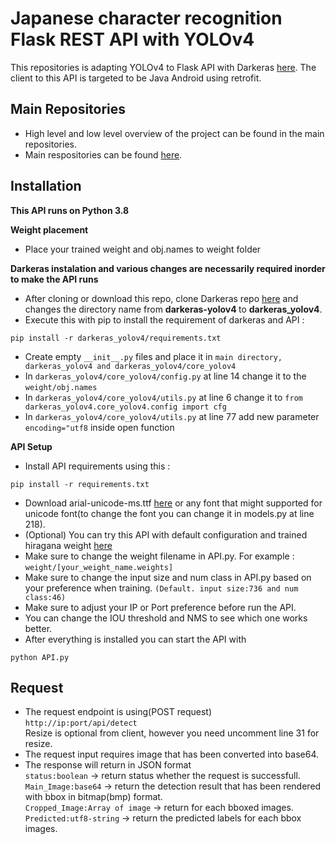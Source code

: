 # Japanese character recognition Flask REST API with YOLOv4
This repositories is adapting YOLOv4 to Flask API with Darkeras [here](https://github.com/tranleanh/darkeras-yolov4).
The client to this API is targeted to be Java Android using retrofit.

## Main Repositories
- High level and low level overview of the project can be found in the main repositories.
- Main respositories can be found [here](https://github.com/Sekigahara/Multilabel-classification-Japanese-character-with-YOLOv4).

## Installation

<b>This API runs on Python 3.8</b>

<b>Weight placement</b>
- Place your trained weight and obj.names to weight folder

<b>Darkeras instalation and various changes are necessarily required inorder to make the API runs</b>
- After cloning or download this repo, clone Darkeras repo [here](https://github.com/tranleanh/darkeras-yolov4) and changes the directory name from <b> darkeras-yolov4 </b> to <b>darkeras_yolov4</b>.
- Execute this with pip to install the requirement of darkeras and API :
```
pip install -r darkeras_yolov4/requirements.txt
``` 
- Create empty ```__init__.py``` files and place it in ```main directory, darkeras_yolov4 and darkeras_yolov4/core_yolov4```
- In ```darkeras_yolov4/core_yolov4/config.py``` at line 14 change it to the ```weight/obj.names```
- In ```darkeras_yolov4/core_yolov4/utils.py``` at line 6 change it to ```from darkeras_yolov4.core_yolov4.config import cfg```
- In ```darkeras_yolov4/core_yolov4/utils.py``` at line 77 add new parameter ```encoding="utf8``` inside open function

<b> API Setup </b>
- Install API requirements using this : 
```
pip install -r requirements.txt
```
- Download arial-unicode-ms.ttf [here](https://github.com/texttechnologylab/DHd2019BoA/blob/master/fonts/Arial%20Unicode%20MS.TTF) or any font that might supported for unicode font(to change the font you can change it in models.py at line 218).
- (Optional) You can try this API with default configuration and trained hiragana weight [here](https://drive.google.com/file/d/1kJ_9nSmBp_qPFG4I6r_fTim40bcVkmuT/view?usp=sharing)
- Make sure to change the weight filename in API.py. For example : ```weight/[your_weight_name.weights]```
- Make sure to change the input size and num class in API.py based on your preference when training. ```(Default. input size:736 and num class:46)```
- Make sure to adjust your IP or Port preference before run the API.
- You can change the IOU threshold and NMS to see which one works better.
- After everything is installed you can start the API with
```
python API.py
```

## Request
- The request endpoint is using(POST request) ```http://ip:port/api/detect``` <br>
Resize is optional from client, however you need uncomment line 31 for resize.
- The request input requires image that has been converted into base64.
- The response will return in JSON format </br>
```status:boolean``` -> return status whether the request is successfull. </br>
```Main_Image:base64``` -> return the detection result that has been rendered with bbox in bitmap(bmp) format. </br>
```Cropped_Image:Array of image``` -> return for each bboxed images. </br>
```Predicted:utf8-string``` -> return the predicted labels for each bbox images. </br>
